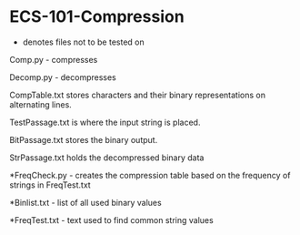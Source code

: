 # ECS-101-Compression
* denotes files not to be tested on

Comp.py - compresses

Decomp.py - decompresses

CompTable.txt stores characters and their binary representations on alternating lines.

TestPassage.txt is where the input string is placed.

BitPassage.txt stores the binary output.

StrPassage.txt holds the decompressed binary data

*FreqCheck.py - creates the compression table based on the frequency of strings in FreqTest.txt

*Binlist.txt - list of all used binary values

*FreqTest.txt - text used to find common string values
